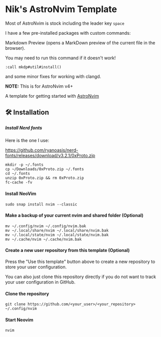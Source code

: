 # Nik's AstroNvim Template

Most of AstroNvim is stock including the leader key `space`

I have a few pre-installed packages with custom commands:

Markdown Preview (opens a MarkDown preview of the current file in the browser).

You may need to run this command if it doesn't work!
```
:call mkdp#util#install()
```

and some minor fixes for working with clangd.

**NOTE:** This is for AstroNvim v4+

A template for getting started with [AstroNvim](https://github.com/AstroNvim/AstroNvim)

## 🛠️ Installation

##### Install Nerd fonts 

Here is the one I use:

https://github.com/ryanoasis/nerd-fonts/releases/download/v3.2.1/0xProto.zip

```
mkdir -p ~/.fonts
cp ~/Downloads/0xProto.zip ~/.fonts
cd ~/.fonts
unzip 0xProto.zip && rm 0xProto.zip
fc-cache -fv
```

#### Install NeoVim
```
sudo snap install nvim --classic
```

#### Make a backup of your current nvim and shared folder (Optional)

```shell
mv ~/.config/nvim ~/.config/nvim.bak
mv ~/.local/share/nvim ~/.local/share/nvim.bak
mv ~/.local/state/nvim ~/.local/state/nvim.bak
mv ~/.cache/nvim ~/.cache/nvim.bak
```

#### Create a new user repository from this template (Optional)

Press the "Use this template" button above to create a new repository to store your user configuration.

You can also just clone this repository directly if you do not want to track your user configuration in GitHub.

#### Clone the repository

```shell
git clone https://github.com/<your_user>/<your_repository> ~/.config/nvim
```

#### Start Neovim

```shell
nvim
```
